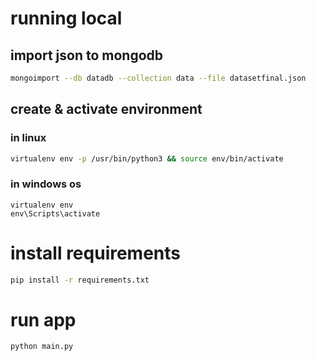# running local


## import json to mongodb
```bash
mongoimport --db datadb --collection data --file datasetfinal.json
```

## create & activate environment
### in linux
```bash
virtualenv env -p /usr/bin/python3 && source env/bin/activate
```
### in windows os
```
virtualenv env
env\Scripts\activate
```

# install requirements
```bash
pip install -r requirements.txt
```

# run app

```bash
python main.py
```